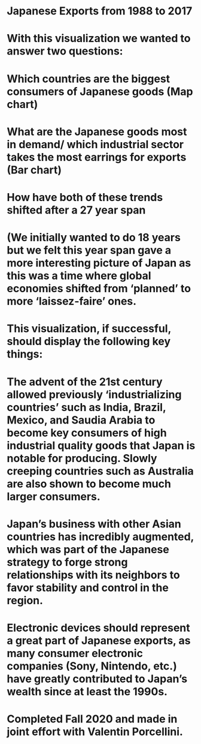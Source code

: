 # Japanese Exports from 1988 to 2017

# With this visualization we wanted to answer two questions:

# Which countries are the biggest consumers of Japanese goods (Map chart)
# What are the Japanese goods most in demand/ which industrial sector takes the most earrings for exports (Bar chart)
# How have both of these trends shifted after a 27 year span

# (We initially wanted to do 18 years but we felt this year span gave a more interesting picture of Japan as this was a time where global economies shifted from ‘planned’ to more ‘laissez-faire’ ones.

# This visualization, if successful, should display the following key things:

# The advent of the 21st century allowed previously ‘industrializing countries’ such as India, Brazil, Mexico, and Saudia Arabia to become key consumers of high industrial quality goods that Japan is notable for producing. Slowly creeping countries such as Australia are also shown to become much larger consumers.

# Japan’s business with other Asian countries has incredibly augmented, which was part of the Japanese strategy to forge strong relationships with its neighbors to favor stability and control in the region.

# Electronic devices should represent a great part of Japanese exports, as many consumer electronic companies (Sony, Nintendo, etc.) have greatly contributed to Japan’s wealth since at least the 1990s.


# Completed Fall 2020 and made in joint effort with Valentin Porcellini.
